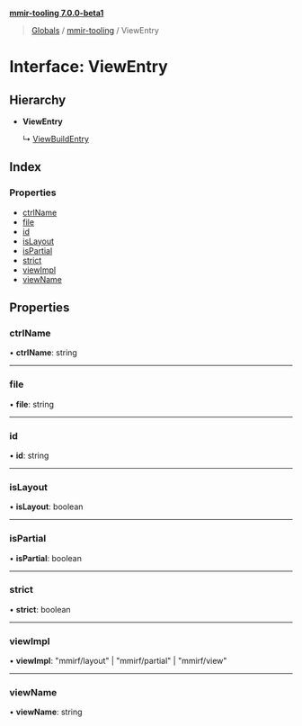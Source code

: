 **[mmir-tooling 7.0.0-beta1](../README.md)**

> [Globals](../README.md) / [mmir-tooling](../modules/mmir_tooling.md) / ViewEntry

# Interface: ViewEntry

## Hierarchy

* **ViewEntry**

  ↳ [ViewBuildEntry](mmir_tooling.viewbuildentry.md)

## Index

### Properties

* [ctrlName](mmir_tooling.viewentry.md#ctrlname)
* [file](mmir_tooling.viewentry.md#file)
* [id](mmir_tooling.viewentry.md#id)
* [isLayout](mmir_tooling.viewentry.md#islayout)
* [isPartial](mmir_tooling.viewentry.md#ispartial)
* [strict](mmir_tooling.viewentry.md#strict)
* [viewImpl](mmir_tooling.viewentry.md#viewimpl)
* [viewName](mmir_tooling.viewentry.md#viewname)

## Properties

### ctrlName

•  **ctrlName**: string

___

### file

•  **file**: string

___

### id

•  **id**: string

___

### isLayout

•  **isLayout**: boolean

___

### isPartial

•  **isPartial**: boolean

___

### strict

•  **strict**: boolean

___

### viewImpl

•  **viewImpl**: \"mmirf/layout\" \| \"mmirf/partial\" \| \"mmirf/view\"

___

### viewName

•  **viewName**: string
